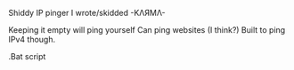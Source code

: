 Shiddy IP pinger I wrote/skidded -KΛЯMΛ-

Keeping it empty will ping yourself Can ping websites (I think?) Built to ping IPv4 though.

.Bat script
